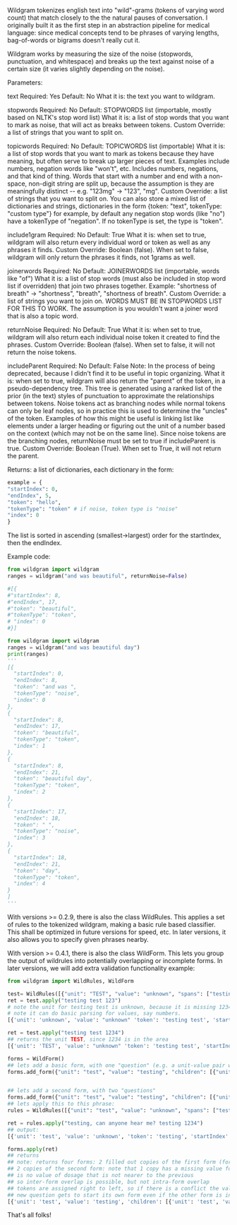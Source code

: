 Wildgram tokenizes english text into "wild"-grams (tokens of varying word count)
that match closely to the the natural pauses of conversation. I originally built
it as the first step in an abstraction pipeline for medical language: since
medical concepts tend to be phrases of varying lengths, bag-of-words or bigrams
doesn't really cut it.

Wildgram works by measuring the size of the noise (stopwords, punctuation, and
whitespace) and breaks up the text against noise of a certain size
(it varies slightly depending on the noise).

Parameters:

text
Required: Yes
Default: No
What it is: the text you want to wildgram.

stopwords
Required: No
Default: STOPWORDS list (importable, mostly based on NLTK's stop word list)
What it is: a list of stop words that you want to mark as noise, that will act as breaks between tokens.
Custom Override: a list of strings that you want to split on.

topicwords
Required: No
Default: TOPICWORDS list (importable)
What it is: a list of stop words that you want to mark as tokens because they have meaning, but often serve to break up larger pieces of text. Examples include numbers, negation words like "won't", etc. Includes numbers,
negations, and that kind of thing. Words that start with a number and end with a non-space, non-digit string
are split up, because the assumption is they are meaningfully distinct -- e.g. "123mg" -> "123", "mg".
Custom Override: a list of strings that you want to split on. You can also store a mixed list of
dictionaries and strings, dictionaries in the form {token: "text", tokenType: "custom type"}
for example, by default any negation stop words (like "no") have a tokenType of "negation".
If no tokenType is set, the type is "token".

include1gram
Required: No
Default: True
What it is: when set to true, wildgram will also return every individual word or token as well as any phrases it finds.
Custom Override: Boolean (false). When set to false, wildgram will only return the phrases it finds, not 1grams as well.

joinerwords
Required: No
Default: JOINERWORDS list (importable, words like "of")
What it is: a list of stop words (must also be included in stop word list if overridden) that join two phrases together. Example: "shortness of breath" -> "shortness", "breath", "shortness of breath".
Custom Override: a list of strings you want to join on. WORDS MUST BE IN STOPWORDS LIST FOR THIS TO WORK. The assumption is you wouldn't want a joiner word that is also a topic word.

returnNoise
Required: No
Default: True
What it is: when set to true, wildgram will also return each individual noise token it created to find the phrases.
Custom Override: Boolean (false). When set to false, it will not return the noise tokens.


includeParent
Required: No
Default: False
Note: In the process of being deprecated, because I didn't find it to be useful in topic organizing.
What it is: when set to true, wildgram will also return the "parent" of the token, in a pseudo-dependency tree.
This tree is generated using a ranked list of the prior (in the text) styles of punctuation to approximate
the relationships between tokens. Noise tokens act as branching nodes while normal tokens can only be leaf nodes,
so in practice this is used to determine the "uncles" of the token. Examples of how this might be useful is
linking list like elements under a larger heading or figuring out the unit of a number based on the context (which may not be on the same line). Since noise tokens are the branching nodes, returnNoise must be set to true if includeParent is true.
Custom Override: Boolean (True). When set to True, it will not return the parent.


Returns:
a list of dictionaries, each dictionary in the form:
```python
example = {
"startIndex": 0,
"endIndex", 5,
"token": "hello",
"tokenType": "token" # if noise, token type is "noise"
"index": 0
}
```
The list is sorted in ascending (smallest->largest) order for the startIndex, then the endIndex.


Example code:

```python
from wildgram import wildgram
ranges = wildgram("and was beautiful", returnNoise=False)

#[{
#"startIndex": 8,
#"endIndex", 17,
#"token": "beautiful",
#"tokenType": "token",
# "index": 0
#}]

from wildgram import wildgram
ranges = wildgram("and was beautiful day")
print(ranges)
'''
[{
  "startIndex": 0,
  "endIndex": 8,
  "token": "and was ",
  "tokenType": "noise",
  "index": 0
},
{
  "startIndex": 8,
  "endIndex": 17,
  "token": "beautiful",
  "tokenType": "token",
  "index": 1
},
{
  "startIndex": 8,
  "endIndex": 21,
  "token": "beautiful day",
  "tokenType": "token",
  "index": 2
},
{
  "startIndex": 17,
  "endIndex": 18,
  "token": " ",
  "tokenType": "noise",
  "index": 3
},
{
  "startIndex": 18,
  "endIndex": 21,
  "token": "day",
  "tokenType": "token",
  "index": 4
}
]
'''
```

With versions >= 0.2.9, there is also the class WildRules. This applies a set of
rules to the tokenized wildgram, making a basic rule based classifier. This shall
be optimized in future versions for speed, etc. In later versions, it also allows you
to specify given phrases nearby.

With version >= 0.4.1, there is also the class WildForm. This lets you group
the output of wildrules into potentially overlapping or incomplete forms. In later versions, we will
add extra validation functionality
example:
```python
from wildgram import WildRules, WildForm

test= WildRules([{"unit": "TEST", "value": "unknown", "spans": ["testing", "test"], "spanType": "token", "nearby": [{"spanType": "token", "spans": ["1234"]}]}, {"unit": "Dosage", "value": {"asType": "float", "spanType": "token"}, "spans": ["numeric"], "spanType": "tokenType"}])
ret = test.apply("testing test 123")
# note the unit for testing test is unknown, because it is missing 1234 in the general area
# note it can do basic parsing for values, say numbers.
[{'unit': 'unknown', 'value': "unknown" 'token': 'testing test', 'startIndex': 0, 'endIndex': 12}, {'unit': 'Dosage', "value": 123.0, 'token': '123', 'startIndex': 13, 'endIndex': 16}]

ret = test.apply("testing test 1234")
## returns the unit TEST, since 1234 is in the area
[{'unit': 'TEST', 'value': "unknown" 'token': 'testing test', 'startIndex': 0, 'endIndex': 12}, {'unit': 'Dosage', "value": 1234.0, 'token': '1234', 'startIndex': 13, 'endIndex': 17}]

forms = WildForm()
## lets add a basic form, with one "question" (e.g. a unit-value pair where the value is "")
forms.add_form({"unit": "test", "value": "testing", "children": [{"unit": "test", "value": "", "children": []}]})


## lets add a second form, with two "questions"
forms.add_form({"unit": "test", "value": "testing", "children": [{"unit": "test", "value": "", "children": []}, {"unit": "Dosage", "value": "", "children": []}]})
## lets apply this to this phrase:
rules = WildRules([{"unit": "test", "value": "unknown", "spans": ["testing", "test"], "spanType": "token"}, {"unit": "Dosage", 'value': {"spanType": "token", "asType": "float"}, "spans": ["numeric"], "spanType": "tokenType"}])

ret = rules.apply("testing, can anyone hear me? testing 1234")
## output:
[{'unit': 'test', 'value': 'unknown', 'token': 'testing', 'startIndex': 0, 'endIndex': 7}, {'unit': 'unknown', 'value': 'unknown', 'token': 'anyone hear me', 'startIndex': 13, 'endIndex': 27}, {'unit': 'test', 'value': 'unknown', 'token': 'testing', 'startIndex': 29, 'endIndex': 36}, {'unit': 'Dosage', 'value': 1234.0, 'token': '1234', 'startIndex': 37, 'endIndex': 41}]

forms.apply(ret)
## returns
## note: returns four forms: 2 filled out copies of the first form (for each instance of "testing", note start/endIndex)
## 2 copies of the second form: note that 1 copy has a missing value for dosage, since in 1 instance of testing there
## is no value of dosage that is not nearer to the previous
## so inter-form overlap is possible, but not intra-form overlap
## tokens are assigned right to left, so if there is a conflict the value belongs to the stuff on the left, and then the
## new question gets to start its own form even if the other form is incomplete
[{'unit': 'test', 'value': 'testing', 'children': [{'unit': 'test', 'value': 'unknown', 'children': [], 'startIndex': 0, 'endIndex': 7, 'token': 'testing'}]}, {'unit': 'test', 'value': 'testing', 'children': [{'unit': 'test', 'value': 'unknown', 'children': [], 'startIndex': 29, 'endIndex': 36, 'token': 'testing'}]}, {'unit': 'test', 'value': 'testing', 'children': [{'unit': 'test', 'value': 'unknown', 'children': [], 'startIndex': 0, 'endIndex': 7, 'token': 'testing'}, {'unit': 'Dosage', 'value': '', 'children': []}]}, {'unit': 'test', 'value': 'testing', 'children': [{'unit': 'test', 'value': 'unknown', 'children': [], 'startIndex': 29, 'endIndex': 36, 'token': 'testing'}, {'unit': 'Dosage', 'value': 1234.0, 'children': [], 'startIndex': 37, 'endIndex': 41, 'token': '1234'}]}]


```


That's all folks!
